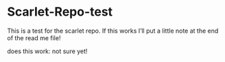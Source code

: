 # Scarlet-Repo-test
This is a test for the scarlet repo. If this works I’ll put a little note at the end of the read me file!


does this work: not sure yet!
